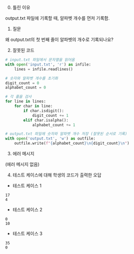 0. 틀린 이유

output.txt 파일에 기록할 때, 알파벳 개수를 먼저 기록함.

1. 질문

왜 output.txt의 첫 번째 줄이 알파벳의 개수로 기록되나요?

2. 잘못된 코드

```python
# input.txt 파일에서 문자열을 읽어옴
with open('input.txt', 'r') as infile:
    lines = infile.readlines()

# 숫자와 알파벳 개수를 초기화
digit_count = 0
alphabet_count = 0

# 각 줄을 검사
for line in lines:
    for char in line:
        if char.isdigit():
            digit_count += 1
        elif char.isalpha():
            alphabet_count += 1

# output.txt 파일에 숫자와 알파벳 개수 저장 (잘못된 순서로 기록)
with open('output.txt', 'w') as outfile:
    outfile.write(f"{alphabet_count}\n{digit_count}\n")
```

3. 에러 메시지

(에러 메시지 없음)

4. 테스트 케이스에 대해 학생의 코드가 출력한 오답

- 테스트 케이스 1

```
17
4
```

- 테스트 케이스 2

```
0
10
```

- 테스트 케이스 3

```
35
0
```